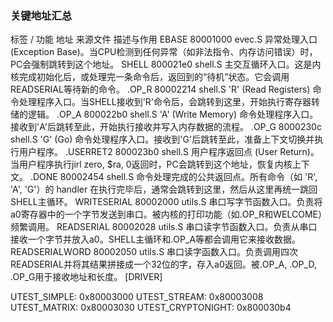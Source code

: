 ### 关键地址汇总

标签 / 功能    地址         来源文件  描述与作用
EBASE          80001000   evec.S    异常处理入口 (Exception Base)。当CPU检测到任何异常（如非法指令、内存访问错误）时，PC会强制跳转到这个地址。
SHELL          800021e0   shell.S   主交互循环入口。这是内核完成初始化后，或处理完一条命令后，返回到的“待机”状态。它会调用READSERIAL等待新的命令。
.OP_R          80002214   shell.S   'R' (Read Registers) 命令处理程序入口。当SHELL接收到'R'命令后，会跳转到这里，开始执行寄存器转储的逻辑。
.OP_A          800022b0   shell.S   'A' (Write Memory) 命令处理程序入口。接收到'A'后跳转至此，开始执行接收并写入内存数据的流程。
.OP_G          8000230c   shell.S   'G' (Go) 命令处理程序入口。接收到'G'后跳转至此，准备上下文切换并执行用户程序。
.USERRET2      800023b0   shell.S   用户程序返回点 (User Return)。当用户程序执行jirl zero, $ra, 0返回时，PC会跳转到这个地址，恢复内核上下文。
.DONE          80002454   shell.S   命令处理完成的公共返回点。所有命令（如 'R', 'A', 'G'）的 handler 在执行完毕后，通常会跳转到这里，然后从这里再统一跳回SHELL主循环。
WRITESERIAL    80002000   utils.S   串口写字节函数入口。负责将a0寄存器中的一个字节发送到串口。被内核的打印功能（如.OP_R和WELCOME）频繁调用。
READSERIAL     80002028   utils.S   串口读字节函数入口。负责从串口接收一个字节并放入a0。SHELL主循环和.OP_A等都会调用它来接收数据。
READSERIALWORD 80002050   utils.S   串口读字函数入口。负责调用四次READSERIAL并将其结果拼接成一个32位的字，存入a0返回。被.OP_A, .OP_D, .OP_G用于接收地址和长度。
[DRIVER]

UTEST_SIMPLE: 0x80003000
UTEST_STREAM: 0x80003008
UTEST_MATRIX: 0x80003030
UTEST_CRYPTONIGHT: 0x800030b4
